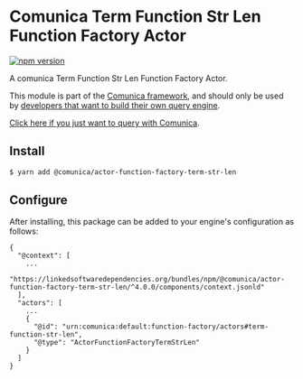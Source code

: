 # Comunica Term Function Str Len Function Factory Actor

[![npm version](https://badge.fury.io/js/%40comunica%2Factor-function-factory-term-function-str-len.svg)](https://www.npmjs.com/package/@comunica/actor-function-factory-term-str-len)

A comunica Term Function Str Len Function Factory Actor.

This module is part of the [Comunica framework](https://github.com/comunica/comunica),
and should only be used by [developers that want to build their own query engine](https://comunica.dev/docs/modify/).

[Click here if you just want to query with Comunica](https://comunica.dev/docs/query/).

## Install

```bash
$ yarn add @comunica/actor-function-factory-term-str-len
```

## Configure

After installing, this package can be added to your engine's configuration as follows:
```text
{
  "@context": [
    ...
    "https://linkedsoftwaredependencies.org/bundles/npm/@comunica/actor-function-factory-term-str-len/^4.0.0/components/context.jsonld"
  ],
  "actors": [
    ...
    {
      "@id": "urn:comunica:default:function-factory/actors#term-function-str-len",
      "@type": "ActorFunctionFactoryTermStrLen"
    }
  ]
}
```
